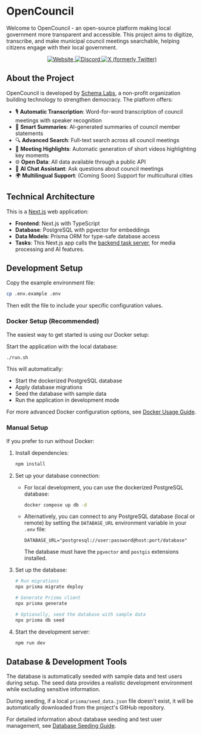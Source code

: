 # OpenCouncil

Welcome to OpenCouncil - an open-source platform making local government more transparent and accessible. This project aims to digitize, transcribe, and make municipal council meetings searchable, helping citizens engage with their local government.

<p align="center">
  <a href="https://www.opencouncil.gr" target="_blank">
    <img src="https://img.shields.io/badge/Website-5A6978?style=for-the-badge" alt="Website">
  </a>
  <a href="https://discord.gg/VdwtVG43WB" target="_blank">
    <img src="https://img.shields.io/badge/Discord-7289DA?style=for-the-badge&logo=discord&logoColor=white" alt="Discord">
  </a>
  <a href="https://twitter.com/opencouncil_gr" target="_blank">
    <img src="https://img.shields.io/badge/X-000000?style=for-the-badge&logo=x&logoColor=white" alt="X (formerly Twitter)">
  </a>
</p>

## About the Project

OpenCouncil is developed by [Schema Labs](https://schemalabs.gr), a non-profit organization building technology to strengthen democracy. The platform offers:

- 🎙️ **Automatic Transcription**: Word-for-word transcription of council meetings with speaker recognition
- 📝 **Smart Summaries**: AI-generated summaries of council member statements
- 🔍 **Advanced Search**: Full-text search across all council meetings
- 🎥 **Meeting Highlights**: Automatic generation of short videos highlighting key moments
- 🌐 **Open Data**: All data available through a public API
- 🤖 **AI Chat Assistant**: Ask questions about council meetings
- 🌍 **Multilingual Support**: (Coming Soon) Support for multicultural cities

## Technical Architecture

This is a [Next.js](https://nextjs.org/) web application:

- **Frontend**: Next.js with TypeScript
- **Database**: PostgreSQL with pgvector for embeddings
- **Data Models**: Prisma ORM for type-safe database access
- **Tasks**: This Next.js app calls the [backend task server](https://github.com/schemalabz/opencouncil-tasks), for media processing and AI features. 

## Development Setup

Copy the example environment file:
   ```bash
   cp .env.example .env
   ```
Then edit the file to include your specific configuration values.

### Docker Setup (Recommended)

The easiest way to get started is using our Docker setup:

Start the application with the local database:
   ```bash
   ./run.sh
   ```

This will automatically:
- Start the dockerized PostgreSQL database
- Apply database migrations
- Seed the database with sample data
- Run the application in development mode

For more advanced Docker configuration options, see [Docker Usage Guide](./docs/docker-usage.md).

### Manual Setup

If you prefer to run without Docker:

1. Install dependencies:
   ```bash
   npm install
   ```

2. Set up your database connection:
   - For local development, you can use the dockerized PostgreSQL database:
     ```bash
     docker compose up db -d
     ```
   - Alternatively, you can connect to any PostgreSQL database (local or remote) by setting the `DATABASE_URL` environment variable in your `.env` file:
     ```
     DATABASE_URL="postgresql://user:password@host:port/database"
     ```
     The database must have the `pgvector` and `postgis` extensions installed.

3. Set up the database:
   ```bash
   # Run migrations
   npx prisma migrate deploy
   
   # Generate Prisma client
   npx prisma generate
   
   # Optionally, seed the database with sample data
   npx prisma db seed
   ```

4. Start the development server:
   ```bash
   npm run dev
   ```

## Database & Development Tools

The database is automatically seeded with sample data and test users during setup. The seed data provides a realistic development environment while excluding sensitive information.

During seeding, if a local `prisma/seed_data.json` file doesn't exist, it will be automatically downloaded from the project's GitHub repository.

For detailed information about database seeding and test user management, see [Database Seeding Guide](./docs/database-seeding.md).
